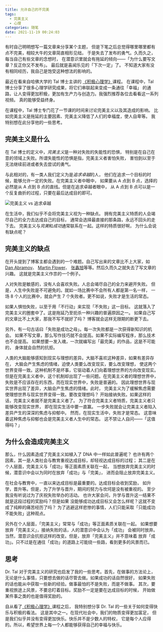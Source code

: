 ```yaml
---
title: 允许自己的不完美
tags:
  - 完美主义
  - 心理
categories: 随笔
date: 2021-11-19 00:24:03
---
```


有时自己明明想写一篇文章来分享某个主题，
但是下笔之后总觉得哪里哪里都有点不完美，相较大牛的文章简直相形见绌，
于是失去了发布的勇气。久而久之，每当自己有些文章的念想时，
在潜意识里就会有拖延的倾向——「为什么要写文章？反正你又不发布」。
最后就是喜闻乐见的「下次一定」了。
不知道大家有没有相同经历，我自己是饱受这种想法的影响的。

<!--more-->

最近在看来自哈佛大学的 Tal 博士主讲的
[《积极心理学》](https://www.bilibili.com/video/BV1Gs411o71d)课程。
在课程中，Tal 博士分享了很多心理学研究成果，将它们串联起来变成一条通往「幸福」
的通路，让人变得更加积极，更加有生产力与创造力。我强烈推荐各位去看看这一系列视频。
真的能够受益终身。

在课程中，Tal 博士专门花了一节课的时间来讨论完美主义以及其造成的影响。
比如完美主义是拖延的主要因素、完美主义降低了人们的幸福度，使人自卑等。
我特别想在此分享他的一些思考。

## 完美主义是什么

在 Tal 博士的定义中，*完美主义*是一种对失败的失能性的恐惧，
特别是在自己在意的领域上失败。所谓失能性的恐惧是指，完美主义者害怕失败，
害怕到以至于无法继续前进或者失去尝试的勇气。

与此相对的，有一类人我们定义为是*追求卓越*的人，
他们在追求一个目标的时候，能够允许一定的失败。在完美主义者中眼中，
如果要从 A 点到 B 点，选择的必然是从 A 点到 B 点的直线。但是在追求卓越者眼中，
从 A 点到 B 点可以是一个反复曲折的过程，只要在最后达成目的即可。

![完美主义 vs 追求卓越](perfectionist-vs-pursuiter-for-excellency.png)

在生活中，我们似乎不会将完美主义视为一种缺点。
拥有完美主义特质的人会竭尽自己的全力去达成自己的目标，
通常会选择最直接的那条路，永远不回头的走下去。
完美主义与*完美*和*成功*通常联系在一起。这样的特质很好啊，
为什么会说有缺点呢？

## 完美主义的缺点

在开头提到了博客主都会遇到的一个难题。自己写出来的文章比不上大家，如
[Dan Abramov](https://overreacted.io/)、 [Martin Flower](https://martinfowler.com/)、
[张鑫旭](https://www.zhangxinxu.com/)等等。然后久而久之就失去了写文章的兴趣。
这就是完美主义作祟的一个例子。

人对失败是敏感的，没有人会喜欢失败。人总会竭尽自己的全力来避开失败。
但是，人生中失败是不可避免的。就如一场比赛中不会所有人都是第一名一样，
一场 8 个人的比赛中，就会产生 7 个失败者。更不如说，失败才是生活的常态。

如果人惧怕失败，以至于用「不行动」来实现「不失败」这一目标。
这就落入了完美主义的圈套中了。这是拖延乃至扼杀一种兴趣的普遍原因之一。
如果自己写的文章比不上大家，那我不写不就好了吗？
博客就会这样无限期的断更下去。

另外，有一句古话曰「失败是成功之母」。每一次失败都是一次获得新知识的机会。
如果不写文章，那么写作技巧就不会提高。如果不实际编写程序，那么技术也不会提高。
如果想要一发入魂，一次就编写出「最完美」的作品，这是不可能的，
身体就会自然的抗拒。

人类的大脑能够感知到现实与理想的差异。大脑不喜欢这种差异，如果有差异存在，
大脑会产生焦虑的情绪，迫使人类要么改变现实，要么改变理想，
使这两个世界变得一致。这种机制不是坏事，它驱动着人们向着理想世界的方向改变现实。
但是在完美主义者中，这个机制却出现了一些问题。在完美主义者的理想世界中，
失败是不应该存在的东西，而在现实世界中，失败是普遍的。
因此理想世界与现实世界出现了差异，大脑会产生焦虑的情绪。此时，
完美主义为了缓解焦虑需要使理想世界与现实世界变得一致。要改变理想吗？
开始接纳失败。如果这样的话，完美主义者就不是完美主义者了。
为了符合完美主义者特质，完美主义者只能够改变现实世界，
即在现实生活中要一直赢。
一步失败就会让完美主义者陷入差异产生的深深的焦虑与抑郁中。
然而，在现实生活中，失败才是常态。
这意味着这种焦虑与抑郁也会是完美主义者人生中的常态。
这不禁让人自问——「这值得吗？」

## 为什么会造成完美主义

那么，什么因素造成了完美主义如植入了 DNA 中一样如此普遍呢？
也许有两个因素，其一是人类社会与教育重视达成目标，却轻视达成目标的过程；
其二是在个人层面，完美主义与「成功」等正面素质关联在一起，
当想放弃完美主义的时候，潜意识中会以为同时在放弃「成功」与「完美」，
进而会阻止放弃完美主义。

在社会与教育中，一直以来达成目标是最重要的。达成目标会收到奖励，
如升学，晋升等。但是，为了升学与晋升，期间的努力与坎坷是没有被重视的。
至少我没有听说过为了庆祝失败举办的活动。
也许大家会问，升学与晋升这一结果不就是这段过程的奖励吗？但是如果
没能够成功达成目标又会怎么样呢？这就不变成了纯粹的痛苦经历了吗？
为了逃避这样悲惨的事情，人们只能采取「只能成功不能失败」这种观点。

另外在个人层面，「完美主义」常常与「成功」等正面素质关联在一起。
如果想要放弃「完美主义」，接纳失败的话，人的潜意识中会认为「成功」
会被同时放弃。当然，潜意识会抗拒这样的改变。但是，放弃「完美主义」并不意味着
放弃「成功」。只不过是在通往「成功」的道路上可能绕一些路，看到更多的风景而已。

## 思考

Dr. Tal 对于完美主义的研究也启发了我的一些思考。首先，在做事的方法论上，
无论是什么事情，只要想去做的话尽管去做。如果成功的话自然很好，
如果失败的话也能从中获取一些新的经验。做事最怕的不是失败，而是不做事。
其次，要重视旅途上风景，不要总盯着目标。奖励不一定是要在达成目标的时候，
开始做某件事之类的也是值得奖励的。

自从看了[《积极心理学》](https://www.bilibili.com/video/BV1Gs411o71d)课程之后，
我特别想分享 Dr. Tal 的一些关于如何变得快乐与积极的看法。
这是其中之一。在现代社会中，我们的物质变得更加富足，
但是我们似乎并没有变得更加快乐。快乐并不是少数人的特权，
它是每个人应得的。所以，希望世界上每一个人都能够获得自己的幸福与快乐。
